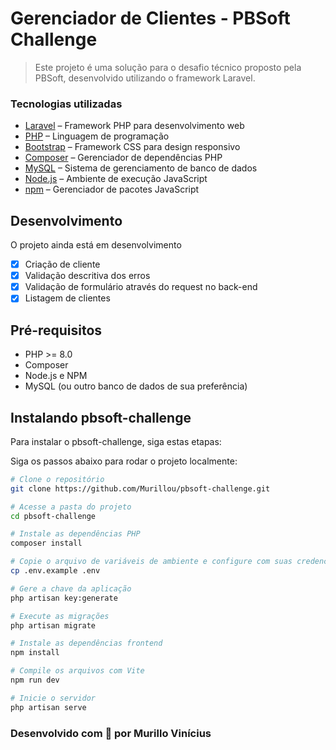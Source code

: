 # Gerenciador de Clientes - PBSoft Challenge


> Este projeto é uma solução para o desafio técnico proposto pela PBSoft, desenvolvido utilizando o framework Laravel.

### Tecnologias utilizadas

- [Laravel](https://laravel.com/) – Framework PHP para desenvolvimento web
- [PHP](https://www.php.net/) – Linguagem de programação
- [Bootstrap](https://getbootstrap.com/) – Framework CSS para design responsivo
- [Composer](https://getcomposer.org/) – Gerenciador de dependências PHP
- [MySQL](https://www.mysql.com/) – Sistema de gerenciamento de banco de dados
- [Node.js](https://nodejs.org/) – Ambiente de execução JavaScript
- [npm](https://www.npmjs.com/) – Gerenciador de pacotes JavaScript

## Desenvolvimento

O projeto ainda está em desenvolvimento

- [x] Criação de cliente
- [x] Validação descritiva dos erros
- [x] Validação de formulário através do request no back-end
- [x] Listagem de clientes

## Pré-requisitos

- PHP >= 8.0
- Composer
- Node.js e NPM
- MySQL (ou outro banco de dados de sua preferência)

## Instalando pbsoft-challenge

Para instalar o pbsoft-challenge, siga estas etapas:

Siga os passos abaixo para rodar o projeto localmente:

```bash
# Clone o repositório
git clone https://github.com/Murillou/pbsoft-challenge.git

# Acesse a pasta do projeto
cd pbsoft-challenge

# Instale as dependências PHP
composer install

# Copie o arquivo de variáveis de ambiente e configure com suas credenciais
cp .env.example .env

# Gere a chave da aplicação
php artisan key:generate

# Execute as migrações
php artisan migrate

# Instale as dependências frontend
npm install

# Compile os arquivos com Vite
npm run dev

# Inicie o servidor
php artisan serve
```

### Desenvolvido com 💙 por Murillo Vinícius

